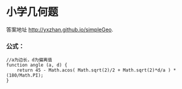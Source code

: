 # 小学几何题

答案地址
http://yxzhan.github.io/simpleGeo.

### 公式：
```
//a为边长，d为偏离值
function angle (a, d) {
    return 45 - Math.acos( Math.sqrt(2)/2 + Math.sqrt(2)*d/a ) * (180/Math.PI);
}
```
